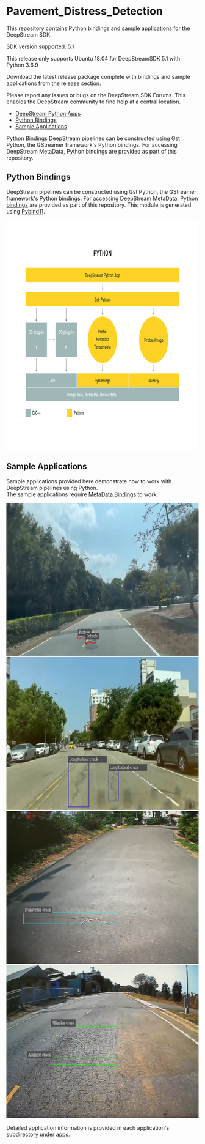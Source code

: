 # Pavement_Distress_Detection

This repository contains Python bindings and sample applications for the DeepStream SDK.

SDK version supported: 5.1



This release only supports Ubuntu 18.04 for DeepStreamSDK 5.1 with Python 3.6.9 

Download the latest release package complete with bindings and sample applications from the release section.

Please report any issues or bugs on the DeepStream SDK Forums. This enables the DeepStream community to find help at a central location.

- [DeepStream Python Apps](#deepstream-python-apps)
- [Python Bindings](#python-bindings)
- [Sample Applications](#sample-applications)

Python Bindings
DeepStream pipelines can be constructed using Gst Python, the GStreamer framework's Python bindings. For accessing DeepStream MetaData, Python bindings are provided as part of this repository. 

<a name="metadata_bindings"></a>
## Python Bindings
DeepStream pipelines can be constructed using Gst Python, the GStreamer framework's Python bindings. For accessing DeepStream MetaData, 
Python [bindings](bindings) are provided as part of this repository. This module is generated using [Pybind11](https://github.com/pybind/pybind11).

<p align="center">
<img src="images/python-app-pipeline.png" alt="bindings pipeline" height="600px"/>
</p>

## Sample Applications

Sample applications provided here demonstrate how to work with DeepStream pipelines using Python.  
The sample applications require [MetaData Bindings](#metadata_bindings) to work.  

<p align="center">
<img src="images/Jetson Xavier NX Pothole.png" alt="deepstream python app screenshot" height="400px"/>
<img src="images/Jetson Xavier NX Longitudinal crack.jpg" alt="deepstream python app screenshot" height="400px"/>
<img src="images/Jetson Xavier NX Transverse crack.jpg" alt="deepstream python app screenshot" height="400px"/>
<img src="images/Jetson Xavier NX Alligator cracks.jpg" alt="deepstream python app screenshot" height="400px"/>    
</p>


Detailed application information is provided in each application's subdirectory under apps.
